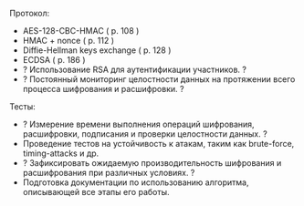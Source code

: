 Протокол:
- AES-128-CBC-HMAC ( p. 108 )
- HMAC + nonce ( p. 112 )
- Diffie-Hellman keys exchange ( p. 128 )
- ECDSA ( p. 186 )
- ? Использование RSA для аутентификации участников. ?
- ? Постоянный мониторинг целостности данных на протяжении всего процесса шифрования и расшифровки. ?


Тесты:
- ? Измерение времени выполнения операций шифрования, расшифровки, подписания и проверки целостности данных. ?
- Проведение тестов на устойчивость к атакам, таким как brute-force, timing-attacks и др.
- ? Зафиксировать ожидаемую производительность шифрования и расшифрования при различных условиях. ?
- Подготовка документации по использованию алгоритма, описывающей все этапы его работы.